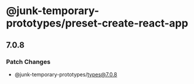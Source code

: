 # @junk-temporary-prototypes/preset-create-react-app

## 7.0.8

### Patch Changes

- @junk-temporary-prototypes/types@7.0.8
